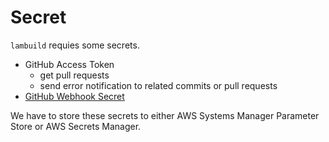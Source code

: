 # Secret

`lambuild` requies some secrets.

* GitHub Access Token
  * get pull requests
  * send error notification to related commits or pull requests
* [GitHub Webhook Secret](https://docs.github.com/en/developers/webhooks-and-events/securing-your-webhooks)

We have to store these secrets to either AWS Systems Manager Parameter Store or AWS Secrets Manager.
